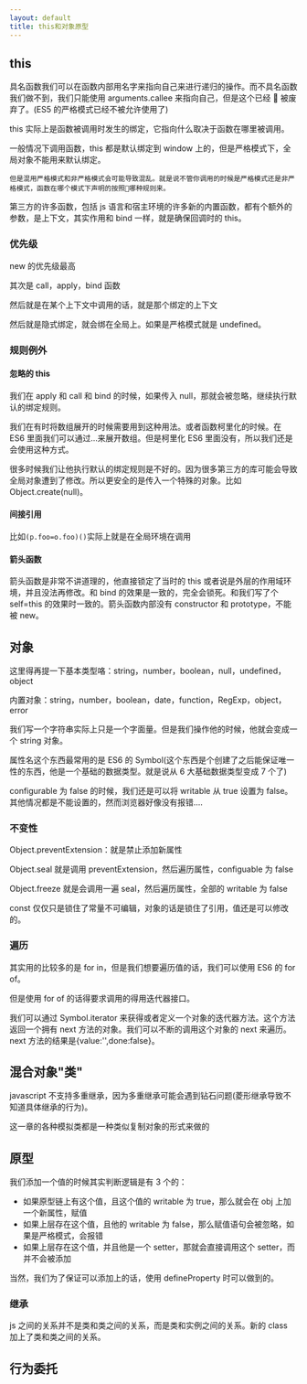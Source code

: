 ```yaml
---
layout: default
title: this和对象原型
---
```


## this

具名函数我们可以在函数内部用名字来指向自己来进行递归的操作。而不具名函数我们做不到，我们只能使用 arguments.callee 来指向自己，但是这个已经  被废弃了。(ES5 的严格模式已经不被允许使用了)

this 实际上是函数被调用时发生的绑定，它指向什么取决于函数在哪里被调用。

一般情况下调用函数，this 都是默认绑定到 window 上的，但是严格模式下，全局对象不能用来默认绑定。

    但是混用严格模式和非严格模式会可能导致混乱。就是说不管你调用的时候是严格模式还是非严格模式，函数在哪个模式下声明的按照哪种规则来。

第三方的许多函数，包括 js 语言和宿主环境的许多新的内置函数，都有个额外的参数，是上下文，其实作用和 bind 一样，就是确保回调时的 this。

### 优先级

new 的优先级最高

其次是 call，apply，bind 函数

然后就是在某个上下文中调用的话，就是那个绑定的上下文

然后就是隐式绑定，就会绑在全局上。如果是严格模式就是 undefined。

### 规则例外

#### 忽略的 this

我们在 apply 和 call 和 bind 的时候，如果传入 null，那就会被忽略，继续执行默认的绑定规则。

我们在有时将数组展开的时候需要用到这种用法。或者函数柯里化的时候。在 ES6 里面我们可以通过...来展开数组。但是柯里化 ES6 里面没有，所以我们还是会使用这种方式。

很多时候我们让他执行默认的绑定规则是不好的。因为很多第三方的库可能会导致全局对象遭到了修改。所以更安全的是传入一个特殊的对象。比如 Object.create(null)。

#### 间接引用

比如`(p.foo=o.foo)()`实际上就是在全局环境在调用

#### 箭头函数

箭头函数是非常不讲道理的，他直接锁定了当时的 this 或者说是外层的作用域环境，并且没法再修改。和 bind 的效果是一致的，完全会锁死。和我们写了个 self=this 的效果时一致的。箭头函数内部没有 constructor 和 prototype，不能被 new。

## 对象

这里得再提一下基本类型咯：string，number，boolean，null，undefined，object

内置对象：string，number，boolean，date，function，RegExp，object，error

我们写一个字符串实际上只是一个字面量。但是我们操作他的时候，他就会变成一个 string 对象。

属性名这个东西最常用的是 ES6 的 Symbol(这个东西是个创建了之后能保证唯一性的东西，他是一个基础的数据类型。就是说从 6 大基础数据类型变成 7 个了)

configurable 为 false 的时候，我们还是可以将 writable 从 true 设置为 false。其他情况都是不能设置的，然而浏览器好像没有报错....

### 不变性

Object.preventExtension：就是禁止添加新属性

Object.seal 就是调用 preventExtension，然后遍历属性，configuable 为 false

Object.freeze 就是会调用一遍 seal，然后遍历属性，全部的 writable 为 false

const 仅仅只是锁住了常量不可编辑，对象的话是锁住了引用，值还是可以修改的。

### 遍历

其实用的比较多的是 for in，但是我们想要遍历值的话，我们可以使用 ES6 的 for of。

但是使用 for of 的话得要求调用的得用迭代器接口。

我们可以通过 Symbol.iterator 来获得或者定义一个对象的迭代器方法。这个方法返回一个拥有 next 方法的对象。我们可以不断的调用这个对象的 next 来遍历。next 方法的结果是{value:'',done:false}。

## 混合对象"类"

javascript 不支持多重继承，因为多重继承可能会遇到钻石问题(菱形继承导致不知道具体继承的行为)。

这一章的各种模拟类都是一种类似复制对象的形式来做的

## 原型

我们添加一个值的时候其实判断逻辑是有 3 个的：

- 如果原型链上有这个值，且这个值的 writable 为 true，那么就会在 obj 上加一个新属性，赋值
- 如果上层存在这个值，且他的 writable 为 false，那么赋值语句会被忽略，如果是严格模式，会报错
- 如果上层存在这个值，并且他是一个 setter，那就会直接调用这个 setter，而并不会被添加

当然，我们为了保证可以添加上的话，使用 defineProperty 时可以做到的。

### 继承

js 之间的关系并不是类和类之间的关系，而是类和实例之间的关系。新的 class 加上了类和类之间的关系。

## 行为委托
